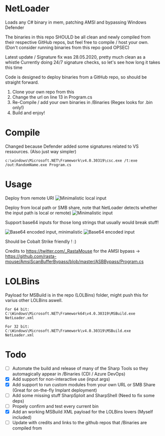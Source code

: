 # NetLoader
Loads any C# binary in mem, patching AMSI and bypassing Windows Defender

The binaries in this repo SHOULD be all clean and newly compiled from their respective GitHub repos, but feel free to compile / host your own.
(Don't consider running binaries from this repo good OPSEC) 

Latest update / Signature fix was 28.05.2020, pretty much clean as a whistle
Currently doing 24/7 signature checks, so let's see how long it takes this time

Code is designed to deploy binaries from a GitHub repo, so should be straight forward.

1. Clone your own repo from this
2. Change the url on line 13 in Program.cs
3. Re-Compile / add your own binaries in /Binaries (Regex looks for .bin only!)
3. Build and enjoy!

# Compile
Changed because Defender added some signatures related to VS ressources.
(Also just way simpler)

	c:\windows\Microsoft.NET\Framework\v4.0.30319\csc.exe /t:exe /out:RandomName.exe Program.cs

# Usage
Deploy from remote URI
![Minimalistic local input](https://github.com/Flangvik/NetLoader/raw/master/Screenshots/MinimalInputlocal.JPG)

Deploy from local path or SMB share, note that NetLoader detects whether the input path is local or remote)
![Minimalistic input](https://github.com/Flangvik/NetLoader/raw/master/Screenshots/MinimalInput.JPG)

Support base64 inputs for those long strings that usually would break stuff!

![Base64 encoded input,  minimalistic](https://github.com/Flangvik/NetLoader/raw/master/Screenshots/MinimalInputb64.JPG)
![Base64 encoded input](https://github.com/Flangvik/NetLoader/raw/master/Screenshots/Inputb64.JPG)

Should be Cobalt Strike friendly ! :) 

Credits to https://twitter.com/_RastaMouse for the AMSI bypass
-> https://github.com/rasta-mouse/AmsiScanBufferBypass/blob/master/ASBBypass/Program.cs

# LOLBins

Payload for MSBuild is in the repo (LOLBins) folder, might push this for varius other LOLBins aswell.

	For 64 bit:
	C:\Windows\Microsoft.NET\Framework64\v4.0.30319\MSBuild.exe NetLoader.xml

	For 32 bit:
	C:\Windows\Microsoft.NET\Framework\v4.0.30319\MSBuild.exe NetLoader.xml

# Todo
- [ ]  Automate the build and release of many of the Sharp Tools so they automagically appear in /Binaries (CDI / Azure DevOps)
- [X]  Add support for non-interactive use (input args)
- [X]  Add support to run custom modules from your own URL or SMB Share (Great for on-the-fly Implant deployment)
- [ ]  Add some missing stuff SharpSploit and SharpShell (Need to fix some deps)
- [ ]  Propely confirm and test every current bin
- [X]  Add an working MSBuild XML payload for the LOLBins lovers (Myself included)
- [ ]  Update with credits and links to the github repos that /Binaries are compiled from
